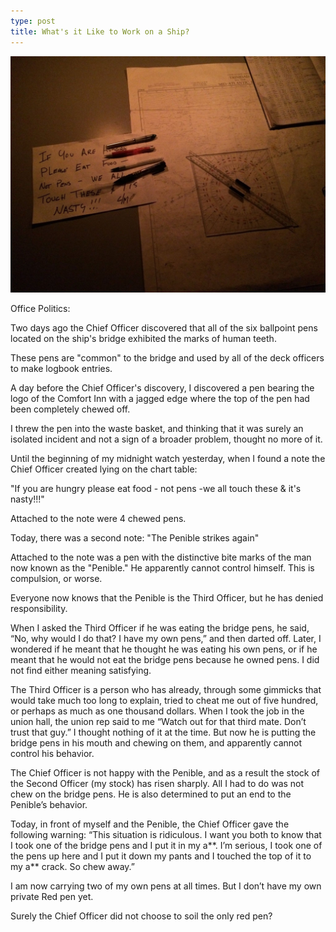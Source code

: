 ```yaml
---
type: post
title: What's it Like to Work on a Ship?
---
```

![Penible](/images/penible.jpg)

Office Politics:        

Two days ago the Chief Officer discovered that all of the six ballpoint pens located on the ship's bridge exhibited the marks of human teeth.  

These pens are "common" to the bridge and used by all of the deck officers to make logbook entries.  

A day before the Chief Officer's discovery, I discovered a pen bearing the logo of the Comfort Inn with a jagged edge where the top of the pen had been completely chewed off.  

I threw the pen into the waste basket, and thinking that it was surely an isolated incident and not a sign of a broader problem, thought no more of it.  

Until the beginning of my midnight watch yesterday, when I found a note the Chief Officer created lying on the chart table:

"If you are hungry please eat food - not pens -we all touch these & it's nasty!!!"

Attached to the note were 4 chewed pens.

Today, there was a second note:
"The Penible strikes again"

Attached to the note was a pen with the distinctive bite marks of the man now known as the "Penible." He apparently cannot control himself. This is compulsion, or worse. 

Everyone now knows that the Penible is the Third Officer, but he has denied responsibility.

When I asked the Third Officer if he was eating the bridge pens, he said, “No, why would I do that? I have my own pens,” and then darted off. Later, I wondered if he meant that he thought he was eating his own pens, or if he meant that he would not eat the bridge pens because he owned pens. I did not find either meaning satisfying. 

The Third Officer is a person who has already, through some gimmicks that would take much too long to explain, tried to cheat me out of five hundred, or perhaps as much as one thousand dollars. When I took the job in the union hall, the union rep said to me “Watch out for that third mate. Don’t trust that guy.” I thought nothing of it at the time. But now he is putting the bridge pens in his mouth and chewing on them, and apparently cannot control his behavior. 

The Chief Officer is not happy with the Penible, and as a result the stock of the Second Officer (my stock) has risen sharply. All I had to do was not chew on the bridge pens. He is also determined to put an end to the Penible’s behavior.

Today, in front of myself and the Penible, the Chief Officer gave the following warning: “This situation is ridiculous. I want you both to know that I took one of the bridge pens and I put it in my a**. I’m serious, I took one of the pens up here and I put it down my pants and I touched the top of it to my a** crack. So chew away.”

I am now carrying two of my own pens at all times. But I don’t have my own private Red pen yet. 

Surely the Chief Officer did not choose to soil the only red pen?
